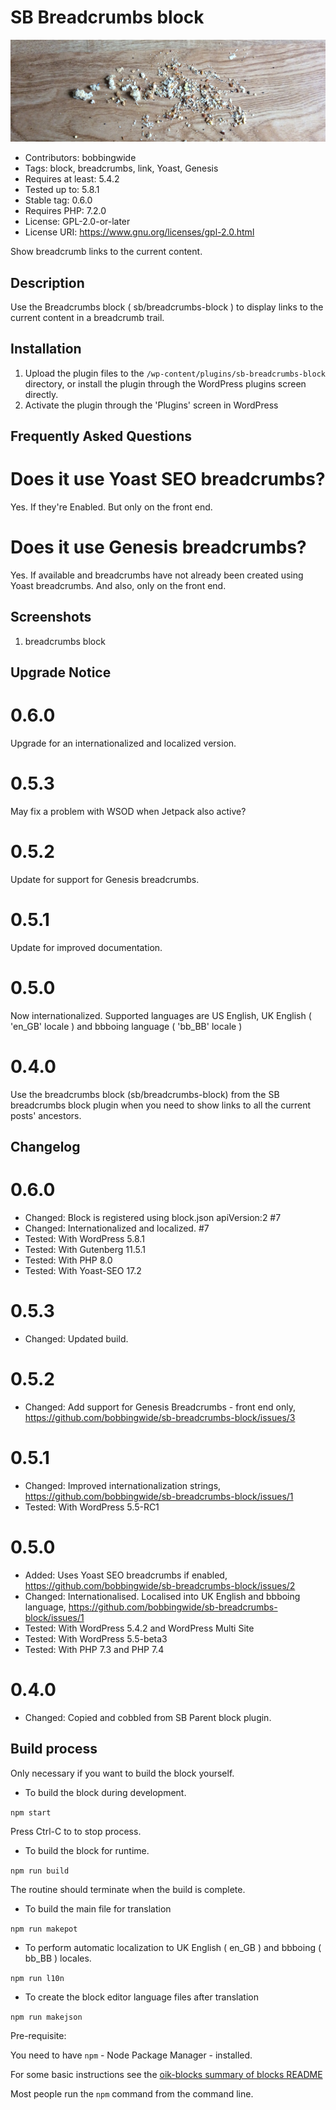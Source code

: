 # SB Breadcrumbs block 
![banner](assets/sb-breadcrumbs-block-banner-772x250.jpg)
* Contributors:      bobbingwide
* Tags:              block, breadcrumbs, link, Yoast, Genesis
* Requires at least: 5.4.2
* Tested up to:      5.8.1
* Stable tag:        0.6.0
* Requires PHP:      7.2.0
* License:           GPL-2.0-or-later
* License URI:       https://www.gnu.org/licenses/gpl-2.0.html

Show breadcrumb links to the current content.

## Description 
Use the Breadcrumbs block ( sb/breadcrumbs-block ) to display links to the current content in a breadcrumb trail.

## Installation 

1. Upload the plugin files to the `/wp-content/plugins/sb-breadcrumbs-block` directory, or install the plugin through the WordPress plugins screen directly.
1. Activate the plugin through the 'Plugins' screen in WordPress

## Frequently Asked Questions 

# Does it use Yoast SEO breadcrumbs? 
Yes. If they're Enabled. But only on the front end.

# Does it use Genesis breadcrumbs? 
Yes. If available and breadcrumbs have not already been created using Yoast breadcrumbs.
And also, only on the front end.

## Screenshots 
1. breadcrumbs block

## Upgrade Notice 
# 0.6.0 
Upgrade for an internationalized and localized version.

# 0.5.3 
May fix a problem with WSOD when Jetpack also active?

# 0.5.2 
Update for support for Genesis breadcrumbs.

# 0.5.1 
Update for improved documentation.

# 0.5.0 
Now internationalized. Supported languages are US English, UK English ( 'en_GB' locale ) and bbboing language ( 'bb_BB' locale )

# 0.4.0 
Use the breadcrumbs block (sb/breadcrumbs-block) from the SB breadcrumbs block plugin when you need to show links to all the current posts' ancestors.

## Changelog 
# 0.6.0 
* Changed: Block is registered using block.json apiVersion:2 #7
* Changed: Internationalized and localized. #7
* Tested: With WordPress 5.8.1
* Tested: With Gutenberg 11.5.1
* Tested: With PHP 8.0
* Tested: With Yoast-SEO 17.2

# 0.5.3 
* Changed: Updated build.

# 0.5.2 
* Changed: Add support for Genesis Breadcrumbs - front end only, https://github.com/bobbingwide/sb-breadcrumbs-block/issues/3

# 0.5.1 
* Changed: Improved internationalization strings, https://github.com/bobbingwide/sb-breadcrumbs-block/issues/1
* Tested: With WordPress 5.5-RC1

# 0.5.0 
* Added: Uses Yoast SEO breadcrumbs if enabled, https://github.com/bobbingwide/sb-breadcrumbs-block/issues/2
* Changed: Internationalised. Localised into UK English and bbboing language, https://github.com/bobbingwide/sb-breadcrumbs-block/issues/1
* Tested: With WordPress 5.4.2 and WordPress Multi Site
* Tested: With WordPress 5.5-beta3
* Tested: With PHP 7.3 and PHP 7.4

# 0.4.0 
* Changed: Copied and cobbled from SB Parent block plugin.

## Build process 
Only necessary if you want to build the block yourself.

- To build the block during development.

`npm start`

Press Ctrl-C to to stop process.

- To build the block for runtime.

`npm run build`

The routine should terminate when the build is complete.

- To build the main file for translation

`npm run makepot`

- To perform automatic localization to UK English ( en_GB ) and bbboing ( bb_BB ) locales.

`npm run l10n`

- To create the block editor language files after translation

`npm run makejson`

Pre-requisite:

You need to have `npm` - Node Package Manager - installed.

For some basic instructions see the [oik-blocks summary of blocks README](https://github.com/bobbingwide/oik-blocks/tree/master/blocks)

Most people run the `npm` command from the command line.



